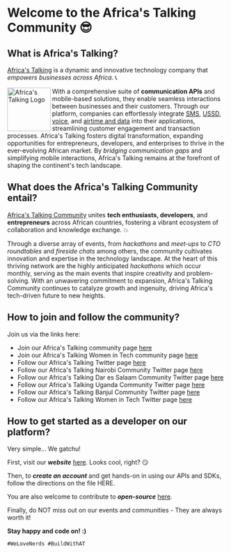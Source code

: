 # Welcome to the Africa's Talking Community :sunglasses:

## What is Africa's Talking?

[Africa's Talking](https://africastalking.com) is a dynamic and innovative technology company that *empowers businesses across Africa*. :telephone_receiver: 

<img align="left" width="100" height="100" alt="Africa's Talking Logo" src="https://external-content.duckduckgo.com/iu/?u=https%3A%2F%2Fs3.amazonaws.com%2Fstartuplist.africa%2Fstartups%2Fafricas-talking%2Fafricas-talking-logo.png&f=1&nofb=1&ipt=5730c85b2c3592749426564a26e8c381e8378696e31e7cfae405d827659d1b5b&ipo=images">

With a comprehensive suite of **communication APIs** and mobile-based solutions, they enable seamless interactions between businesses and their customers. Through our platform, companies can effortlessly integrate [SMS](https://africastalking.com/sms), [USSD](https://africastalking.com/ussd), [voice](https://africastalking.com/voice), and [airtime and data](https://africastalking.com/airtime) into their applications, streamlining customer engagement and transaction processes. Africa's Talking fosters digital transformation, expanding opportunities for entrepreneurs, developers, and enterprises to thrive in the ever-evolving African market. By *bridging communication gaps* and simplifying mobile interactions, Africa's Talking remains at the forefront of shaping the continent's tech landscape.

## What does the Africa's Talking Community entail?

[Africa's Talking Community](https://community.elarian.com/africas-talking-community/) unites **tech enthusiasts, developers**, and **entrepreneurs** across African countries, fostering a vibrant ecosystem of collaboration and knowledge exchange. :collision: 

Through a diverse array of events, from *hackathons* and *meet-ups* to *CTO roundtables* and *fireside chats* among others, the community cultivates innovation and expertise in the technology landscape. At the heart of this thriving network are the highly anticipated *hackathons* which occur monthly, serving as the main events that inspire creativity and problem-solving. With an unwavering commitment to expansion, Africa's Talking Community continues to catalyze growth and ingenuity, driving Africa's tech-driven future to new heights.

## How to join and follow the community? 

Join us via the links here: 

- Join our Africa's Talking community page [here](https://community.elarian.com/africas-talking-community/)
- Join our Africa's Talking Women in Tech community page [here](https://community.elarian.com/africas-talking-women-in-tech-community/)
- Follow our Africa's Talking Twitter page [here](https://twitter.com/Africastalking)
- Follow our Africa's Talking Nairobi Community Twitter page [here](https://twitter.com/ATCommunityNBO)
- Follow our Africa's Talking Dar es Salaam Community Twitter page [here](https://twitter.com/ATCommuntyDar)
- Follow our Africa's Talking Uganda Community Twitter page [here](https://twitter.com/ATDevsUg)
- Follow our Africa's Talking Banjul Community Twitter page [here](https://twitter.com/ATcommunityBjl)
- Follow our Africa's Talking Women in Tech Twitter page [here](https://twitter.com/ATWomenInTech)

## How to get started as a developer on our platform?

Very simple... We gatchu!

First, visit our __*website*__ [here](https://africastalking.com).
Looks cool, right? :smirk:

Then, to __*create an account*__ and get hands-on in using our APIs and SDKs, follow the directions on the file HERE. 

You are also welcome to contribute to __*open-source*__ [here](https://github.com/AfricasTalkingLtd).

Finally, do NOT miss out on our events and communities - They are always worth it!

**Stay happy and code on! :)**

```
#WeLoveNerds #BuildWithAT
```